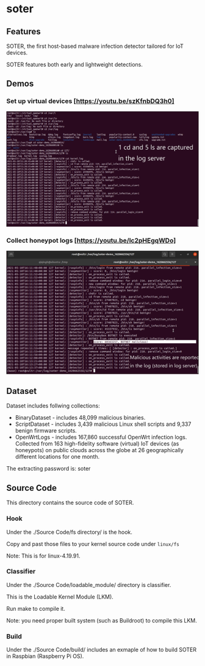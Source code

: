 # soter

## Features

SOTER, the first host-based  malware infection detector tailored for IoT devices.

SOTER features both early and lightweight detections.


## Demos
### Set up virtual devices [https://youtu.be/szKfnbDQ3h0]

[![demo](https://github.com/soter-project/soter/blob/main/1_set_up_virtual_device.png)](https://youtu.be/szKfnbDQ3h0)


### Collect honeypot logs [https://youtu.be/lc2pHEgqWDo]

[![demo](https://github.com/soter-project/soter/blob/main/2_collect_log.png)](https://youtu.be/lc2pHEgqWDo)



## Dataset

Dataset includes follwing collections:

* BinaryDataset - includes 48,099 malicious binaries.
* ScriptDataset - includes 3,439 malicious Linux  shell  scripts and 9,337 benign firmware scripts.
* OpenWrtLogs - includes 167,860 successful OpenWrt infection logs. Collected from 163 high-fidelity software (virtual) IoT devices (as honeypots) on public clouds across the globe at 26 geographically different locations for one month.

The extracting password is: soter

## Source Code

This directory contains the source code of SOTER.


### Hook

Under the ./Source Code/fs directory/ is the hook.

Copy and past those files to your kernel source code under `linux/fs`

Note: This is for linux-4.19.91. 


### Classifier 

Under the ./Source Code/loadable_module/ directory is classifier.

This is the Loadable Kernel Module (LKM). 

Run make to compile it. 

Note: you need proper built system (such as Buildroot) to compile this LKM. 



### Build 

Under the ./Source Code/build/ includes an exmaple of how to build SOTER in Raspbian (Raspberry Pi OS).
